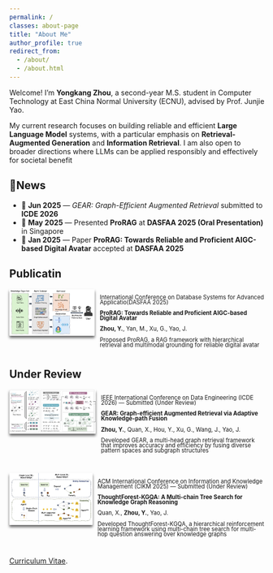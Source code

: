```yaml
---
permalink: /
classes: about-page
title: "About Me"
author_profile: true
redirect_from: 
  - /about/
  - /about.html
---
```


Welcome! I’m **Yongkang Zhou**, a second-year M.S. student in Computer Technology at East China Normal University (ECNU), advised by Prof. Junjie Yao. 

My current research focuses on building reliable and efficient **Large Language Model** systems, with a particular emphasis on **Retrieval-Augmented Generation**
and **Information Retrieval**. I am also open to broader directions where LLMs can be applied responsibly and effectively for societal benefit


📰News
------
- 📄 **Jun 2025** — *GEAR: Graph-Efficient Augmented Retrieval* submitted to **ICDE 2026**
- 🎤 **May 2025** — Presented **ProRAG** at **DASFAA 2025 (Oral Presentation)** in Singapore
- 🎉 **Jan 2025** — Paper **ProRAG: Towards Reliable and Proficient AIGC-based Digital Avatar** accepted at **DASFAA 2025**


Publicatin
------
<div style="display: flex; align-items: flex-start; gap: 10px; margin-bottom: 2em;">
  <div style="width: 310px; height: auto; border-radius: 1px; box-shadow: 0 4px 5px rgba(0,0,0,0.6); overflow: hidden;">
    <img src="../assets/dasfaa.png" alt="DASFAA" style="width: 100%; height: 100%; object-fit: contain;" />
  </div>
  <div style="font-size: 0.7rem; line-height: 0.9;">
    <p> International Conference on Database Systems for Advanced Applicatio(DASFAA 2025)</p>
    <p><strong>ProRAG: Towards Reliable and Proficient AIGC-based Digital Avatar</strong></p>
    <p><strong>Zhou, Y.</strong>, Yan, M., Xu, G., Yao, J.</p>
    <p> Proposed ProRAG, a RAG framework with hierarchical retrieval and multimodal grounding for reliable digital avatar</p>
  </div>
</div>

Under Review
------
<div style="display: flex; align-items: flex-start; gap: 10px; margin-bottom: 2em;">
  <div style="width: 430px; height: auto; border-radius: 1px; box-shadow: 0 4px 5px rgba(0,0,0,0.6); overflow: hidden;">
    <img src="../assets/icde.png" alt="ICDE" style="width: 100%; height: 100%; object-fit: contain;" />
  </div>
  <div style="font-size: 0.7rem; line-height: 0.9;">
    <p>IEEE International Conference on Data Engineering (ICDE 2026) — Submitted (Under Review)</p>
    <p><strong>GEAR: Graph-efficient Augmented Retrieval via Adaptive Knowledge-path Fusion</strong></p>
    <p><strong>Zhou, Y.</strong>, Quan, X., Hou, Y., Xu, G., Wang, J., Yao, J.</p>
    <p>Developed GEAR, a multi-head graph retrieval framework that improves accuracy and efficiency by fusing diverse pattern
spaces and subgraph structures</p>
  </div>
</div>

<div style="display: flex; align-items: flex-start; gap: 10px; margin-bottom: 2em;">
  <div style="width: 445px; height: auto; border-radius: 1px; box-shadow: 0 4px 5px rgba(0,0,0,0.6); overflow: hidden;">
    <img src="../assets/cikm.png" alt="CIKM" style="width: 100%; height: 100%; object-fit: contain;" />
  </div>
  <div style="font-size: 0.7rem; line-height: 0.9;">
    <p>ACM International Conference on Information and Knowledge Management (CIKM 2025) — Submitted (Under Review)</p>
    <p><strong>ThoughtForest-KGQA: A Multi-chain Tree Search for Knowledge Graph Reasoning</strong></p>
    <p>Quan, X., <strong>Zhou, Y.</strong>, Yao, J.</p>
    <p>Developed ThoughtForest-KGQA, a hierarchical reinforcement learning framework using multi-chain tree search for
multi-hop question answering over knowledge graphs</p>
  </div>
</div>



[Curriculum Vitae](../assets/Curriculum_Vitae.pdf).
